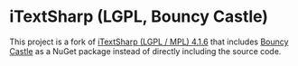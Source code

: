 iTextSharp (LGPL, Bouncy Castle)
================================

This project is a fork of [iTextSharp (LGPL / MPL) 4.1.6](https://github.com/schourode/iTextSharp-LGPL) that includes [Bouncy Castle](https://www.nuget.org/packages/BouncyCastle/) as a NuGet package instead of directly including the source code.
